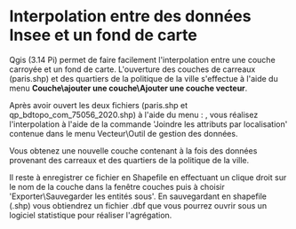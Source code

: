 # Interpolation entre des données Insee et un fond de carte

Qgis (3.14 Pi) permet de faire facilement l'interpolation entre une couche carroyée et un fond de carte. L'ouverture des couches de carreaux (paris.shp) et des quartiers de la politique de la ville s'effectue à l'aide du menu **Couche\ajouter une couche\Ajouter une couche vecteur**.



Après avoir ouvert les deux fichiers (paris.shp et qp_bdtopo_com_75056_2020.shp) à l'aide du menu : , vous réalisez l'interpolation à l'aide de la commande 'Joindre les attributs par localisation' contenue dans le menu Vecteur\Outil de gestion des données.


Vous obtenez une nouvelle couche contenant à la fois des données provenant des carreaux et des quartiers de la politique de la ville.


Il reste à enregistrer ce fichier en Shapefile en effectuant un clique droit sur le nom de la couche dans la fenêtre couches puis à choisir 'Exporter\Sauvegarder les entités sous'. En sauvegardant en shapefile (.shp) vous obtiendrez un fichier .dbf que vous pourrez ouvrir sous un logiciel statistique pour réaliser l'agrégation.
